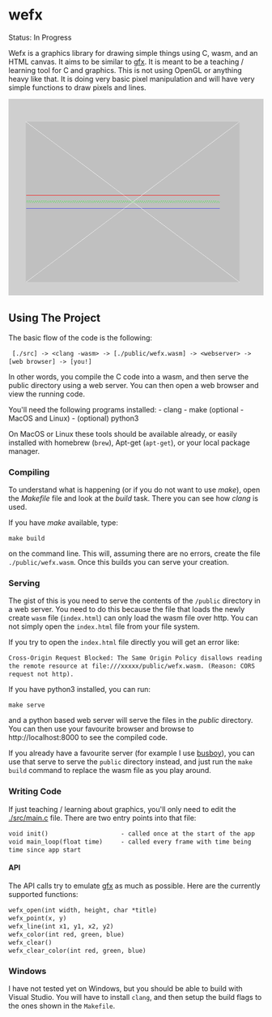 # wefx

Status: In Progress

Wefx is a graphics library for drawing simple things using C, wasm, and an HTML canvas. It aims to be similar to [gfx][gfx]. It is meant to be a teaching / learning tool for C and graphics. This is not using OpenGL or anything heavy like that. It is doing very basic pixel manipulation and will have very simple functions to draw pixels and lines.

![Example Screenshot](./public/wefx_shot.png)

## Using The Project

The basic flow of the code is the following:

```
 [./src] -> <clang -wasm> -> [./public/wefx.wasm] -> <webserver> -> [web browser] -> [you!]
```

In other words, you compile the C code into a wasm, and then serve the
public directory using a web server. You can then open a web browser and
view the running code.

You'll need the following programs installed:
	- clang 
	- make (optional - MacOS and Linux)
	- (optional) python3

On MacOS or Linux these tools should be available already, or easily
installed with homebrew (`brew`), Apt-get (`apt-get`), or your local package
manager.

### Compiling

To understand what is happening (or if you do not want to use _make_), open
the _Makefile_ file and look at the _build_ task. There you can see how
_clang_ is used.

If you have _make_ available, type:

```
make build
```

on the command line. This will, assuming there are no errors, create the
file `./public/wefx.wasm`. Once this builds you can serve your creation.

### Serving

The gist of this is you need to serve the contents of the `/public`
directory in a web server. You need to do this because the file that loads
the newly create `wasm` file (`index.html`) can only load the wasm file over
http. You can not simply open the `index.html` file from your file system.

If you try to open the `index.html` file directly you will get an error
like:

```
Cross-Origin Request Blocked: The Same Origin Policy disallows reading the remote resource at file:///xxxxx/public/wefx.wasm. (Reason: CORS request not http).
```

If you have python3 installed, you can run:

```
make serve
``` 

and a python based web server will serve the files in the _public_
directory. You can then use your favourite browser and browse to
http://localhost:8000 to see the compiled code.

If you already have a favourite server (for example I use
[busboy](https://github.com/robrohan/busboy)), you can use that serve to
serve the `public` directory instead, and just run the `make build` command
to replace the wasm file as you play around.

### Writing Code

If just teaching / learning about graphics, you'll only need to edit the
[./src/main.c](./src/main.c) file. There are two entry points into that
file:

```
void init()                    - called once at the start of the app
void main_loop(float time)     - called every frame with time being time since app start
```

#### API

The API calls try to emulate [gfx][gfx] as much as possible. Here are the
currently supported functions:

```
wefx_open(int width, height, char *title)
wefx_point(x, y)
wefx_line(int x1, y1, x2, y2)
wefx_color(int red, green, blue)
wefx_clear()
wefx_clear_color(int red, green, blue)
```

### Windows

I have not tested yet on Windows, but you should be able to build with
Visual Studio. You will have to install `clang`, and then setup the build
flags to the ones shown in the `Makefile`.

[gfx]: https://www3.nd.edu/~dthain/courses/cse20211/fall2013/gfx/
